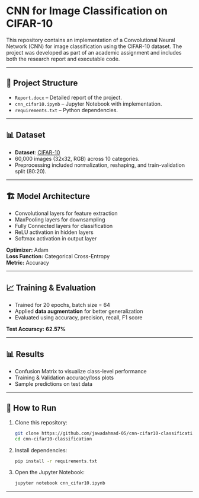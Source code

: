 # CNN for Image Classification on CIFAR-10

This repository contains an implementation of a Convolutional Neural Network (CNN) for image classification using the CIFAR-10 dataset. The project was developed as part of an academic assignment and includes both the research report and executable code.

---

## 📂 Project Structure
- `Report.docx` – Detailed report of the project.
- `cnn_cifar10.ipynb` – Jupyter Notebook with implementation.
- `requirements.txt` – Python dependencies.

---

## 📊 Dataset
- **Dataset**: [CIFAR-10](https://www.cs.toronto.edu/~kriz/cifar.html)  
- 60,000 images (32x32, RGB) across 10 categories.  
- Preprocessing included normalization, reshaping, and train-validation split (80:20).

---

## 🏗️ Model Architecture
- Convolutional layers for feature extraction  
- MaxPooling layers for downsampling  
- Fully Connected layers for classification  
- ReLU activation in hidden layers  
- Softmax activation in output layer  

**Optimizer:** Adam  
**Loss Function:** Categorical Cross-Entropy  
**Metric:** Accuracy  

---

## 📈 Training & Evaluation
- Trained for 20 epochs, batch size = 64  
- Applied **data augmentation** for better generalization  
- Evaluated using accuracy, precision, recall, F1 score  

**Test Accuracy:** **62.57%**

---

## 📊 Results
- Confusion Matrix to visualize class-level performance  
- Training & Validation accuracy/loss plots  
- Sample predictions on test data  

---

## 🚀 How to Run
1. Clone this repository:
   ```bash
   git clone https://github.com/jawadahmad-05/cnn-cifar10-classification.git
   cd cnn-cifar10-classification
   ```

2. Install dependencies:
   ```bash
   pip install -r requirements.txt
   ```

3. Open the Jupyter Notebook:
   ```bash
   jupyter notebook cnn_cifar10.ipynb
   ```

---
